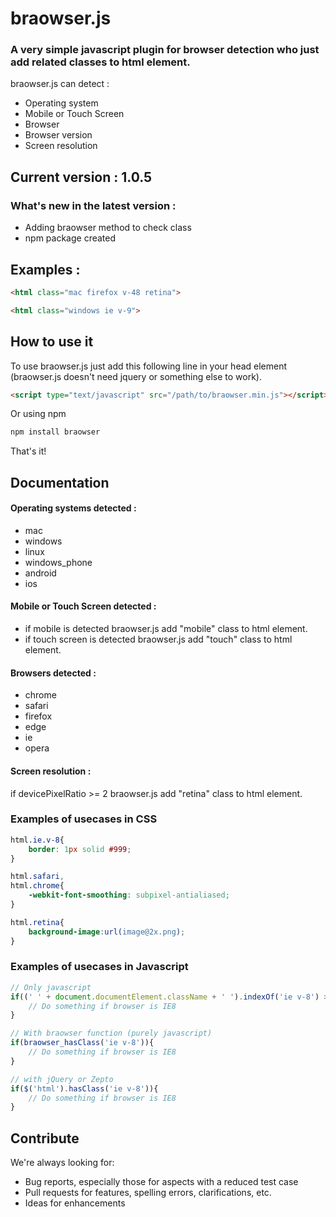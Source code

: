 # braowser.js

### A very simple javascript plugin for browser detection who just add related classes to html element.

braowser.js can detect : 

* Operating system
* Mobile or Touch Screen
* Browser
* Browser version
* Screen resolution


## Current version : 1.0.5

### What's new in the latest version : 

- Adding braowser method to check class
- npm package created

## Examples : 

```html
<html class="mac firefox v-48 retina">
```
```html
<html class="windows ie v-9">
```

## How to use it

To use braowser.js just add this following line in your head element (braowser.js doesn't need jquery or something else to work).

```html
<script type="text/javascript" src="/path/to/braowser.min.js"></script>
```

Or using npm

```bash
npm install braowser
```

That's it!




## Documentation

#### Operating systems detected :
* mac 
* windows
* linux
* windows_phone
* android
* ios

#### Mobile or Touch Screen detected :
* if mobile is detected braowser.js add "mobile" class to html element.
* if touch screen is detected braowser.js add "touch" class to html element.

#### Browsers detected :
* chrome
* safari 
* firefox
* edge
* ie
* opera

#### Screen resolution :

if devicePixelRatio >= 2 braowser.js add "retina" class to html element.


### Examples of usecases in CSS

```css
html.ie.v-8{
    border: 1px solid #999;
}

html.safari,
html.chrome{
	-webkit-font-smoothing: subpixel-antialiased;
}

html.retina{
	background-image:url(image@2x.png);
}
```

### Examples of usecases in Javascript

```javascript
// Only javascript
if((' ' + document.documentElement.className + ' ').indexOf('ie v-8') > -1){
	// Do something if browser is IE8
}

// With braowser function (purely javascript)
if(braowser_hasClass('ie v-8')){
	// Do something if browser is IE8
}

// with jQuery or Zepto
if($('html').hasClass('ie v-8')){
	// Do something if browser is IE8
}
```


## Contribute

We're always looking for:

* Bug reports, especially those for aspects with a reduced test case
* Pull requests for features, spelling errors, clarifications, etc.
* Ideas for enhancements


